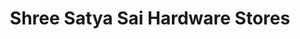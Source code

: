 ---
title: "Shree Satya Sai Hardware Stores"
url: /indore/shree-satya-sai-hardware-stores/
shop: hardware
---